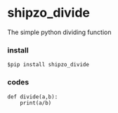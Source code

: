 # shipzo_divide
The simple python dividing function

### install
```$pip install shipzo_divide```

### codes
```
def divide(a,b):
    print(a/b)
```

